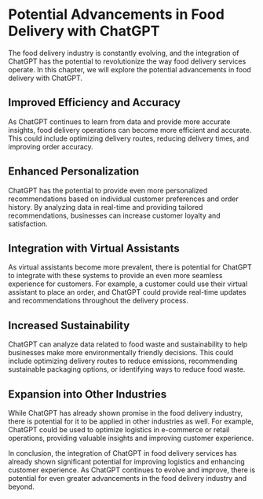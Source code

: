 Potential Advancements in Food Delivery with ChatGPT
=====================================================================================================

The food delivery industry is constantly evolving, and the integration of ChatGPT has the potential to revolutionize the way food delivery services operate. In this chapter, we will explore the potential advancements in food delivery with ChatGPT.

Improved Efficiency and Accuracy
--------------------------------

As ChatGPT continues to learn from data and provide more accurate insights, food delivery operations can become more efficient and accurate. This could include optimizing delivery routes, reducing delivery times, and improving order accuracy.

Enhanced Personalization
------------------------

ChatGPT has the potential to provide even more personalized recommendations based on individual customer preferences and order history. By analyzing data in real-time and providing tailored recommendations, businesses can increase customer loyalty and satisfaction.

Integration with Virtual Assistants
-----------------------------------

As virtual assistants become more prevalent, there is potential for ChatGPT to integrate with these systems to provide an even more seamless experience for customers. For example, a customer could use their virtual assistant to place an order, and ChatGPT could provide real-time updates and recommendations throughout the delivery process.

Increased Sustainability
------------------------

ChatGPT can analyze data related to food waste and sustainability to help businesses make more environmentally friendly decisions. This could include optimizing delivery routes to reduce emissions, recommending sustainable packaging options, or identifying ways to reduce food waste.

Expansion into Other Industries
-------------------------------

While ChatGPT has already shown promise in the food delivery industry, there is potential for it to be applied in other industries as well. For example, ChatGPT could be used to optimize logistics in e-commerce or retail operations, providing valuable insights and improving customer experience.

In conclusion, the integration of ChatGPT in food delivery services has already shown significant potential for improving logistics and enhancing customer experience. As ChatGPT continues to evolve and improve, there is potential for even greater advancements in the food delivery industry and beyond.
